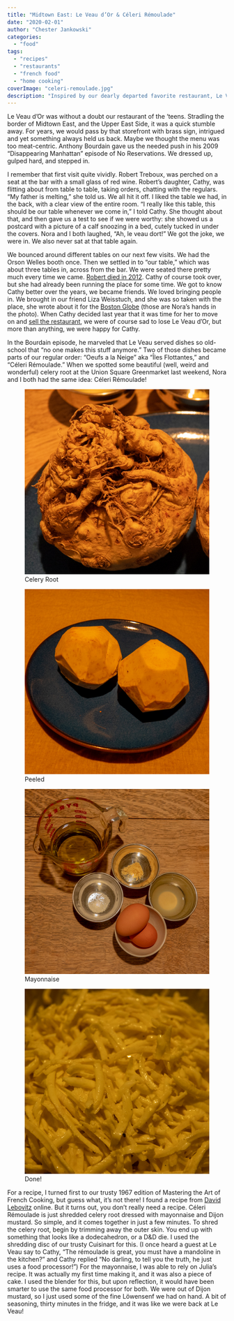 ```yaml
---
title: "Midtown East: Le Veau d’Or & Céleri Rémoulade"
date: "2020-02-01"
author: "Chester Jankowski"
categories: 
  - "food"
tags: 
  - "recipes"
  - "restaurants"
  - "french food"
  - "home cooking"
coverImage: "celeri-remoulade.jpg"
description: "Inspired by our dearly departed favorite restaurant, Le Veau d'Or, we made one of their iconic dishers, Céleri Rémoulade."
---
```


Le Veau d’Or was without a doubt our restaurant of the ‘teens. Stradling the border of Midtown East, and the Upper East Side, it was a quick stumble away. For years, we would pass by that storefront with brass sign, intrigued and yet something always held us back. Maybe we thought the menu was too meat-centric. Anthony Bourdain gave us the needed push in his 2009 “Disappearing Manhattan” episode of No Reservations. We dressed up, gulped hard, and stepped in.

I remember that first visit quite vividly. Robert Treboux, was perched on a seat at the bar with a small glass of red wine. Robert’s daughter, Cathy, was flitting about from table to table, taking orders, chatting with the regulars. “My father is melting,” she told us. We all hit it off. I liked the table we had, in the back, with a clear view of the entire room. “I really like this table, this should be our table whenever we come in,” I told Cathy. She thought about that, and then gave us a test to see if we were worthy: she showed us a postcard with a picture of a calf snoozing in a bed, cutely tucked in under the covers. Nora and I both laughed, “Ah, le veau dort!” We got the joke, we were in. We also never sat at that table again.

We bounced around different tables on our next few visits. We had the Orson Welles booth once. Then we settled in to “our table,” which was about three tables in, across from the bar. We were seated there pretty much every time we came. [Robert died in 2012](https://www.nytimes.com/2012/08/24/dining/robert-treboux-owner-of-le-veau-dor-restaurant-dies-at-87.html). Cathy of course took over, but she had already been running the place for some time. We got to know Cathy better over the years, we became friends. We loved bringing people in. We brought in our friend Liza Weisstuch, and she was so taken with the place, she wrote about it for the [Boston Globe](https://www.bostonglobe.com/lifestyle/food-dining/2015/02/03/escoffier-reigns-tiny-new-york-french-bistro/BbWgWobygWuQ6fUc6lvs4O/story.html) (those are Nora’s hands in the photo). When Cathy decided last year that it was time for her to move on and [sell the restaurant](https://ny.eater.com/2019/7/16/20696473/le-veau-dor-riad-nasr-lee-hanson-frenchette-nyc), we were of course sad to lose Le Veau d’Or, but more than anything, we were happy for Cathy.

In the Bourdain episode, he marveled that Le Veau served dishes so old-school that “no one makes this stuff anymore.” Two of those dishes became parts of our regular order: “Oeufs a la Neige” aka “Îles Flottantes,” and “Céleri Rémoulade.” When we spotted some beautiful (well, weird and wonderful) celery root at the Union Square Greenmarket last weekend, Nora and I both had the same idea: Céleri Rémoulade!

<div class="three-column">
<figure><img src="images/celeri-remoulade-3.jpg" alt="Celery Root"><figcaption>Celery Root</figcaption></figure>
<figure><img src="images/celeri-remoulade-4.jpg" alt="Celery Root peeled"><figcaption>Peeled</figcaption></figure>
<figure><img src="images/celeri-remoulade-2.jpg" alt="Mayonnaise"><figcaption>Mayonnaise</figcaption></figure>
</div>

<figure><img src="images/celeri-remoulade-5.jpg" alt="Celeri Remoulade"><figcaption>Done!</figcaption></figure>

For a recipe, I turned first to our trusty 1967 edition of Mastering the Art of French Cooking, but guess what, it’s not there! I found a recipe from [David Lebovitz](https://www.davidlebovitz.com/celery-root-remoulade-celeri-rem/) online. But it turns out, you don’t really need a recipe. Céleri Rémoulade is just shredded celery root dressed with mayonnaise and Dijon mustard. So simple, and it comes together in just a few minutes. To shred the celery root, begin by trimming away the outer skin. You end up with something that looks like a dodecahedron, or a D&D die. I used the shredding disc of our trusty Cuisinart for this. (I once heard a guest at Le Veau say to Cathy, “The rémoulade is great, you must have a mandoline in the kitchen?” and Cathy replied “No darling, to tell you the truth, he just uses a food processor!”) For the mayonnaise, I was able to rely on Julia’s recipe. It was actually my first time making it, and it was also a piece of cake. I used the blender for this, but upon reflection, it would have been smarter to use the same food processor for both. We were out of Dijon mustard, so I just used some of the fine Löwensenf we had on hand. A bit of seasoning, thirty minutes in the fridge, and it was like we were back at Le Veau!
